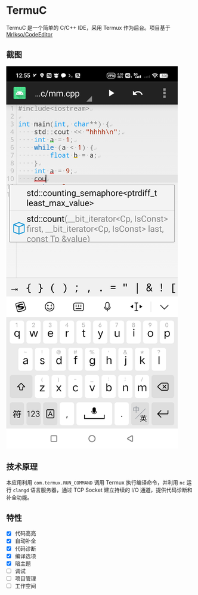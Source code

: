# TermuC

TermuC 是一个简单的 C/C++ IDE，采用 Termux 作为后台。项目基于 [MrIkso/CodeEditor](//github.com/MrIkso/CodeEditor)

## 截图

![Screenshot_20240306_125511](_res/Screenshot_20240306_125511.jpg)

## 技术原理

本应用利用 `com.termux.RUN_COMMAND` 调用 Termux 执行编译命令，并利用 `nc` 运行 `clangd` 语言服务器，通过 TCP Socket 建立持续的 I/O 通道，提供代码诊断和补全功能。

## 特性

- [x] 代码高亮
- [x] 自动补全
- [x] 代码诊断
- [x] 编译选项
- [x] 暗主题
- [ ] 调试
- [ ] 项目管理
- [ ] 工作空间
